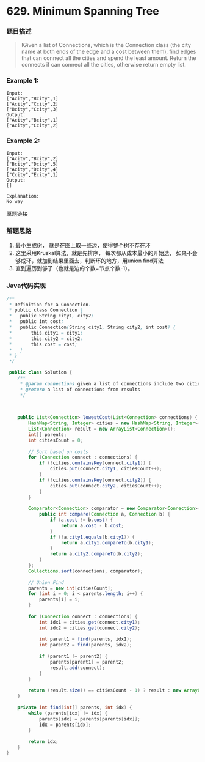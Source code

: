# 629. Minimum Spanning Tree

### 题目描述

>IGiven a list of Connections, which is the Connection class (the city name at both ends of the edge and a cost between them), find edges that can connect all the cities and spend the least amount.
Return the connects if can connect all the cities, otherwise return empty list.

### Example 1:

    Input:
    ["Acity","Bcity",1]
    ["Acity","Ccity",2]
    ["Bcity","Ccity",3]
    Output:
    ["Acity","Bcity",1]
    ["Acity","Ccity",2]

### Example 2:
    Input:
    ["Acity","Bcity",2]
    ["Bcity","Dcity",5]
    ["Acity","Dcity",4]
    ["Ccity","Ecity",1]
    Output:
    []

    Explanation:
    No way


[原题链接](https://www.lintcode.com/problem/minimum-spanning-tree/description)



### 解题思路
1. 最小生成树， 就是在图上取一些边，使得整个树不存在环
2. 这里采用Kruskal算法，就是先排序， 每次都从成本最小的开始选， 如果不会够成环，就加到结果里面去，判断环的地方，用union find算法
3. 直到遍历到够了（也就是边的个数=节点个数-1）。



### Java代码实现

``` java
/**
 * Definition for a Connection.
 * public class Connection {
 *   public String city1, city2;
 *   public int cost;
 *   public Connection(String city1, String city2, int cost) {
 *       this.city1 = city1;
 *       this.city2 = city2;
 *       this.cost = cost;
 *   }
 * }
 */

 public class Solution {
    /**
     * @param connections given a list of connections include two cities and cost
     * @return a list of connections from results
     */
    

    
    public List<Connection> lowestCost(List<Connection> connections) {
        HashMap<String, Integer> cities = new HashMap<String, Integer>();
        List<Connection> result = new ArrayList<Connection>();
        int[] parents;
        int citiesCount = 0;
        
        // Sort based on costs
        for (Connection connect : connections) {
            if (!cities.containsKey(connect.city1)) {
                cities.put(connect.city1, citiesCount++);
            }
            if (!cities.containsKey(connect.city2)) {
                cities.put(connect.city2, citiesCount++);
            }
        }
        
        Comparator<Connection> comparator = new Comparator<Connection>() {
            public int compare(Connection a, Connection b) {
                if (a.cost != b.cost) {
                    return a.cost - b.cost;
                }
                if (!a.city1.equals(b.city1)) {
                    return a.city1.compareTo(b.city1);
                }
                return a.city2.compareTo(b.city2);
            }
        };
        Collections.sort(connections, comparator);
        
        // Union Find
        parents = new int[citiesCount];
        for (int i = 0; i < parents.length; i++) {
            parents[i] = i;
        }
        
        for (Connection connect : connections) {
            int idx1 = cities.get(connect.city1);
            int idx2 = cities.get(connect.city2);
            
            int parent1 = find(parents, idx1);
            int parent2 = find(parents, idx2);
            
            if (parent1 != parent2) {
                parents[parent1] = parent2;
                result.add(connect);
            }
        }
        
        return (result.size() == citiesCount - 1) ? result : new ArrayList<Connection>();
    }
    
    private int find(int[] parents, int idx) {
        while (parents[idx] != idx) {
            parents[idx] = parents[parents[idx]];
            idx = parents[idx];
        }
        
        return idx;
    }
}
```